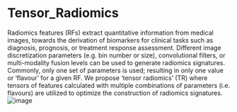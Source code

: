 # Tensor_Radiomics
Radiomics features (RFs) extract quantitative information from medical images, towards the derivation of biomarkers for clinical tasks such as diagnosis, prognosis, or treatment response assessment. Different image discretization parameters (e.g. bin number or size), convolutional filters, or multi-modality fusion levels can be used to generate radiomics signatures. Commonly, only one set of parameters is used; resulting in only one value or ‘flavour’ for a given RF. We propose ‘tensor radiomics’ (TR) where tensors of features calculated with multiple combinations of parameters (i.e. flavours) are utilized to optimize the construction of radiomics signatures.
![image](https://user-images.githubusercontent.com/84542058/156078898-e51f89f7-1530-4363-a8c3-4ab65e2b2141.png)
